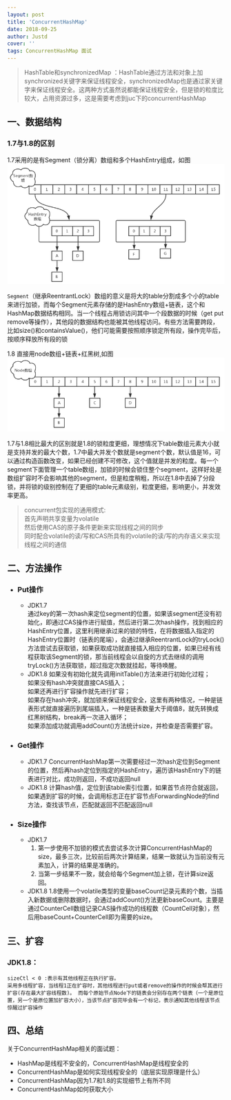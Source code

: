 ```yaml
---
layout: post
title: 'ConcurrentHashMap'
date: 2018-09-25
author: Justd
cover: ''
tags: ConcurrentHashMap 面试
---
```


>HashTable和synchronizedMap ：HashTable通过方法和对象上加synchronized关键字来保证线程安全，synchronizedMap也是通过家关键字来保证线程安全。这两种方式虽然说都能保证线程安全，但是锁的粒度比较大，占用资源过多，这是需要考虑到juc下的concurrentHashMap

## 一、数据结构
### 1.7与1.8的区别
1.7采用的是有Segment（锁分离）数组和多个HashEntry组成，如图
![](/assets/img/2019-03/1.7concurrentHashMap.png)

`Segment`（继承ReentrantLock）数组的意义是将大的table分割成多个小的table来进行加锁，而每个Segment元素存储的是HashEntry数组+链表，这个和HashMap数据结构相同。当一个线程占用锁访问其中一个段数据的时候（get put remove等操作），其他段的数据结构也能被其他线程访问。有些方法需要跨段，比如size()和containsValue()，他们可能需要按照顺序锁定所有段，操作完毕后，按顺序释放所有段的锁

1.8 直接用node数组+链表+红黑树,如图
![](/assets/img/2019-03/1.8concurrentHashMap.png) 


1.7与1.8相比最大的区别就是1.8的锁粒度更细，理想情况下table数组元素大小就是支持并发的最大个数，1.7中最大并发个数就是segment个数，默认值是16，可以通过构造函数改变，如果已经创建不可修改，这个值就是并发的粒度。每一个segment下面管理一个table数组，加锁的时候会锁住整个segment，这样好处是数组扩容时不会影响其他的segment，但是粒度稍粗，所以在1.8中去掉了分段锁，并将锁的级别控制在了更细的table元素级别，粒度更细，影响更小，并发效率更高。

> concurrent包实现的通用模式:    
> 首先声明共享变量为volatile   
> 然后使用CAS的原子条件更新来实现线程之间的同步  
> 同时配合volatile的读/写和CAS所具有的volatile的读/写的内存语义来实现线程之间的通信    

## 二、方法操作   
- ### Put操作
  - JDK1.7   
    通过key的第一次hash来定位segment的位置，如果该segment还没有初始化，即通过CAS操作进行赋值，然后进行第二次hash操作，找到相应的HashEntry位置，这里利用继承过来的锁的特性，在将数据插入指定的HashEntry位置时（链表的尾端），会通过继承ReentrantLock的tryLock()方法尝试去获取锁，如果获取成功就直接插入相应的位置，如果已经有线程获取该Segment的锁，那当前线程会以自旋的方式去继续的调用tryLock()方法获取锁，超过指定次数就挂起，等待唤醒。
  - JDK1.8
    如果没有初始化就先调用initTable()方法来进行初始化过程；   
    如果没有hash冲突就直接CAS插入；   
    如果还再进行扩容操作就先进行扩容；    
    如果存在hash冲突，就加锁来保证线程安全，这里有两种情况，一种是链表形式就直接遍历到尾端插入，一种是链表数量大于阈值8，就先转换成红黑树结构，break再一次进入循环；   
    如果添加成功就调用addCount()方法统计size，并检查是否需要扩容。

- ### Get操作
  - JDK1.7
    ConcurrentHashMap第一次需要经过一次hash定位到Segment的位置，然后再hash定位到指定的HashEntry，遍历该HashEntry下的链表进行对比，成功则返回，不成功返回null
  - JDK1.8
    计算hash值，定位到该table索引位置，如果首节点符合就返回，如果遇到扩容的时候，会调用标志正在扩容节点ForwardingNode的find方法，查找该节点，匹配就返回不匹配返回null 

- ### Size操作
  - JDK1.7    
    1. 第一步使用不加锁的模式去尝试多次计算ConcurrentHashMap的size，最多三次，比较前后两次计算结果，结果一致就认为当前没有元素加入，计算的结果是准确的。
    2. 当第一步结果不一致，就会给每个Segment加上锁，在计算size返回。
  - JDK1.8
    1.8使用一个volatile类型的变量baseCount记录元素的个数，当插入新数据或删除数据时，会通过addCount()方法更新baseCount。主要是通过CounterCell数组记录CAS操作成功的线程数（CountCell对象），然后用baseCount+CounterCell即为需要的size。

## 三、扩容
 ### JDK1.8：   
    sizeCtl < 0 :表示有其他线程正在执行扩容。   
    采用多线程扩容，当线程1正在扩容时，其他线程进行put或者remove的操作的时候会帮其进行扩容(存在最大扩容线程数)。 而每个原始节点Node下的链表会分别存在两个链表（一个是原位置，另一个是原位置加扩容大小），当该节点扩容完毕会有一个标记，表示通知其他线程该节点惊醒过扩容操作

## 四、总结
关于ConcurrentHashMap相关的面试题：
- HashMap是线程不安全的，ConcurrentHashMap是线程安全的
- ConcurrentHashMap是如何实现线程安全的（底层实现原理是什么）
- ConcurrentHashMap因为1.7和1.8的实现细节上有所不同
- ConcurrentHashMap如何获取大小